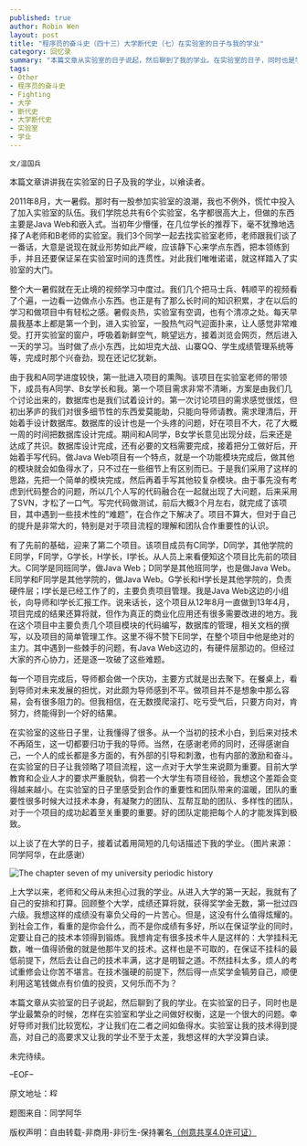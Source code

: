 ```yaml
---
published: true
author: Robin Wen
layout: post
title: "程序员的奋斗史（四十三）大学断代史（七）在实验室的日子与我的学业"
category: 回忆录
summary: "本篇文章从实验室的日子说起，然后聊到了我的学业。在实验室的日子，同时也是学业最繁杂的时候，怎样在实验室和学业之间做好权衡，这是一个很大的问题。幸好导师对我们比较宽松，才让我们在二者之间如鱼得水。实验室让我的技术得到提高，对自己的高要求又让我的学业不至于太差，我想这样的大学没算白读。"
tags: 
- Other
- 程序员的奋斗史
- Fighting
- 大学
- 断代史
- 大学断代史
- 实验室
- 学业
---
```


`文/温国兵`

本篇文章讲讲我在实验室的日子及我的学业，以飨读者。

2011年8月，大一暑假。那时有一股参加实验室的浪潮，我也不例外，慌忙中投入了加入实验室的队伍。我们学院总共有6个实验室，名字都很高大上，但做的东西主要是Java Web和嵌入式。当初年少懵懂，在几位学长的推荐下，毫不犹豫地选择了A老师和B老师的实验室。我们3个同学一起去找实验室老师，老师跟我们谈了一番话，大意是说现在就业形势如此严峻，应该静下心来学点东西，把本领练到手，并且还要保证呆在实验室时间的连贯性。对此我们唯唯诺诺，就这样踏入了实验室的大门。

整个大一暑假就在无止境的视频学习中度过。我们几个把马士兵、韩顺平的视频看了个遍，一边看一边做点小东西。也正是有了那么长时间的知识积累，才在以后的学习和做项目中有轻松之感。暑假炎热，实验室有空调，也有个清凉之处。每天早晨我基本上都是第一个到，进入实验室，一股热气闷气迎面扑来，让人感觉非常难受。打开实验室的窗户，呼吸着新鲜空气，眺望远方，接着浏览会网页，然后进入一天的学习。当时做了点小东西，比如坦克大战、山寨QQ、学生成绩管理系统等等，完成时那个兴奋劲，现在还记忆犹新。

由于我和A同学进度较快，第一批进入项目的熏陶。该项目在实验室老师的带领下，成员有A同学、B女学长和我。第一个项目需求非常不清晰，方案是由我们几个讨论出来的，数据库也是我们试着设计的。第一次讨论项目的需求感觉很炫，但初出茅庐的我们对很多细节性的东西爱莫能助，只能向导师请教。需求理清后，开始着手设计数据库。数据库的设计也是一个头疼的问题，好在项目不大，花了大概一周的时间把数据库设计完成。期间和A同学，B女学长意见出现分歧，后来还是达成了共识。数据库设计完成，还有必要的文档需要完成，接着把分工做好后，开始着手写代码。做Java Web项目有一个特点，就是一个功能模块完成后，做其他的模块就会如鱼得水了，只不过在一些细节上有区别而已。于是我们采用了这样的思路，先把一个简单的模块完成，然后再着手写其他较复杂模块。由于事先没有考虑到代码整合的问题，所以几个人写的代码融合在一起就出现了大问题，后来采用了SVN，才松了一口气。写完代码做测试，前后大概3个月左右，就完成了该项目，其中遇到一些技术性的“难题”，在合作之下解决了。项目不算大，但对于自己的提升是非常大的，特别是对于项目流程的理解和团队合作重要性的认识。

有了先前的基础，迎来了第二个项目。该项目成员有C同学，D同学，其他学院的E同学，F同学，G学长，H学长，I学长。从人员上来看便知这个项目比先前的项目大。C同学是同班同学，做Java Web；D同学是其他班同学，也是做Java Web。E同学和F同学是其他学院的，做Java Web。G学长和H学长是其他学院的，负责硬件层；I学长是已经工作了的，主要负责项目管理。我是Java Web这边的小组长，向导师和I学长汇报工作。说来话长，这个项目从12年8月一直做到13年4月，项目完成的结果还算将就，但作为真正的商业化应用还有很多需要改进的地方。我在这个项目中主要负责几个项目模块的代码编写，数据库的管理，相关文档的撰写，以及项目的简单管理工作。这里不得不赞下E同学，在整个项目中他是绝对的主力。其中遇到一些棘手的问题，有Java Web这边的，有硬件层那边的。但经过大家的齐心协力，还是逐一攻破了这些难题。

每一个项目完成后，导师都会做一个庆功，主要方式就是出去聚下。在餐桌上，看到导师对未来发展的担忧，对此颇为导师感到不平。做项目并不是想象中那么容易，会有很多阻力的。但我相信，在无数摸爬滚打、吃亏受气后，只要方向对，肯努力，终能得到一个好的结果。

在实验室的这些日子里，让我懂得了很多。从一个当初的技术小白，到后来对技术不再陌生，这一切都要归功于我的导师。当然，在感谢老师的同时，还得感谢自己，一个人的成长都是多方面的，有外部的引导和刺激，也有内部的激励和奋斗。在实验室的日子让我领略了项目流程，这一点对于大学生来说颇为重要。目前大学教育和企业人才的要求严重脱轨，倘若一个大学生有项目经验，我想这个差距会变得越来越小。在实验室的日子里感受到合作的重要性和团队带来的温暖，团队的重要性很多时候大过技术本身，有凝聚力的团队、互帮互助的团队、多样性的团队，对于一个项目的成功起着至关重要的重要。好的团队定能把每个人的才能发挥到极致。

以上谈了在大学的日子，接着试着用简短的几句话描述下我的学业。（图片来源：同学阿华，在此感谢）

![The chapter seven of my university periodic history ](http://i.imgur.com/ckBUodc.jpg)

上大学以来，老师和父母从未担心过我的学业。从进入大学的第一天起，我就有了自己的安排和打算。回顾整个大学，成绩还算将就，获得奖学金无数，第一批过四六级。我想这样的成绩没有辜负父母的一片苦心。但是，这没有什么值得炫耀的。到社会工作，看重的是你会什么，而不是你成绩有多好，所以在保证学业的同时，定要让自己的技术本领得到锻炼。我想肯定有很多技术牛人是这样的：大学挂科无数，唯一值得骄傲的就是他那牛叉的技术。这样也是不可取的，在保证不挂科的最低前提下，然后去让自己的技术丰满，这才是明智之道。不然挂科太多，烦人的考试重修会让你苦不堪言。在技术强硬的前提下，然后得一点奖学金犒劳自己，顺便利用这笔钱做点有价值的投资，又何乐而不为？

本篇文章从实验室的日子说起，然后聊到了我的学业。在实验室的日子，同时也是学业最繁杂的时候，怎样在实验室和学业之间做好权衡，这是一个很大的问题。幸好导师对我们比较宽松，才让我们在二者之间如鱼得水。实验室让我的技术得到提高，对自己的高要求又让我的学业不至于太差，我想这样的大学没算白读。

未完待续。

–EOF–

原文地址：<a href="" target="_blank"><img src="http://i.imgur.com/BROigUO.jpg" title="程序员的奋斗史（四十三）大学断代史（七）在实验室的日子与我的学业" height="16px" width="16px" border="0" alt="程序员的奋斗史（四十三）大学断代史（七）在实验室的日子与我的学业" /></a>

题图来自：同学阿华

版权声明：自由转载-非商用-非衍生-保持署名<a href="http://creativecommons.org/licenses/by-nc-nd/4.0/deed.zh" target="_blank">（创意共享4.0许可证）</a>
